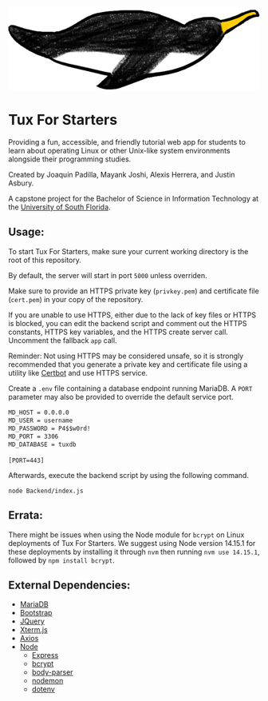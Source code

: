 ![Tux For Starters](/images/tux4start-headicon.png)
# Tux For Starters

Providing a fun, accessible, and friendly tutorial web app for students to learn about operating Linux or other Unix-like system environments alongside their programming studies.

Created by Joaquin Padilla, Mayank Joshi, Alexis Herrera, and Justin Asbury.

A capstone project for the Bachelor of Science in Information Technology at the [University of South Florida](https://www.usf.edu).

## Usage:
To start Tux For Starters, make sure your current working directory is the root of this repository.

By default, the server will start in port `5000` unless overriden.

Make sure to provide an HTTPS private key (`privkey.pem`) and certificate file (`cert.pem`) in your copy of the repository.

If you are unable to use HTTPS, either due to the lack of key files or HTTPS is blocked, you can edit the backend script and comment out the HTTPS constants, HTTPS key variables, and the HTTPS create server call. Uncomment the fallback `app` call.

Reminder: Not using HTTPS may be considered unsafe, so it is strongly recommended that you generate a private key and certificate file using a utility like [Certbot](https://certbot.eff.org/) and use HTTPS service.

Create a `.env` file containing a database endpoint running MariaDB. A `PORT` parameter may also be provided to override the default service port.
```
MD_HOST = 0.0.0.0
MD_USER = username
MD_PASSWORD = P4$$w0rd!
MD_PORT = 3306
MD_DATABASE = tuxdb

[PORT=443]
```

Afterwards, execute the backend script by using the following command.
```
node Backend/index.js
```

## Errata:
There might be issues when using the Node module for `bcrypt` on Linux deployments of Tux For Starters. We suggest using Node version 14.15.1 for these deployments by installing it through `nvm` then running `nvm use 14.15.1`, followed by `npm install bcrypt`.

## External Dependencies:
* [MariaDB](https://mariadb.org/)
* [Bootstrap](https://getbootstrap.com/)
* [JQuery](https://jquery.com/)
* [Xterm.js](https://github.com/xtermjs/xterm.js)
* [Axios](https://github.com/axios/axios)
* [Node](http://nodejs.org/)
    * [Express](http://expressjs.com/)
    * [bcrypt](https://en.wikipedia.org/wiki/Bcrypt)
    * [body-parser](https://github.com/expressjs/body-parser)
    * [nodemon](https://github.com/remy/nodemon)
    * [dotenv](https://github.com/motdotla/dotenv)
